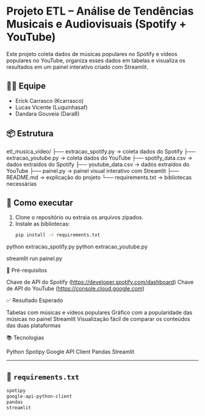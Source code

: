 # Projeto ETL – Análise de Tendências Musicais e Audiovisuais (Spotify + YouTube)

Este projeto coleta dados de músicas populares no Spotify e vídeos populares no YouTube, organiza esses dados em tabelas e visualiza os resultados em um painel interativo criado com Streamlit.

## 👨‍💻 Equipe
- Erick Carrasco (Kcarrasco)
- Lucas Vicente (Luquinhasaf)
- Dandara Gouveia (Dara8)

## 📦 Estrutura

etl_musica_video/ ├── extracao_spotify.py → coleta dados do Spotify ├── extracao_youtube.py → coleta dados do YouTube ├── spotify_data.csv → dados extraídos do Spotify ├── youtube_data.csv → dados extraídos do YouTube ├── painel.py → painel visual interativo com Streamlit ├── README.md → explicação do projeto └── requirements.txt → bibliotecas necessárias


## 🚀 Como executar

1. Clone o repositório ou extraia os arquivos zipados.
2. Instale as bibliotecas:
   ```bash
   pip install -r requirements.txt
   
python extracao_spotify.py
python extracao_youtube.py

streamlit run painel.py

🔑 Pré-requisitos

Chave de API do Spotify (https://developer.spotify.com/dashboard)
Chave de API do YouTube (https://console.cloud.google.com)


✅ Resultado Esperado

Tabelas com músicas e vídeos populares
Gráfico com a popularidade das músicas no painel Streamlit
Visualização fácil de comparar os conteúdos das duas plataformas


📚 Tecnologias

Python
Spotipy
Google API Client
Pandas
Streamlit


---

## 📄 `requirements.txt`

```txt
spotipy
google-api-python-client
pandas
streamlit
